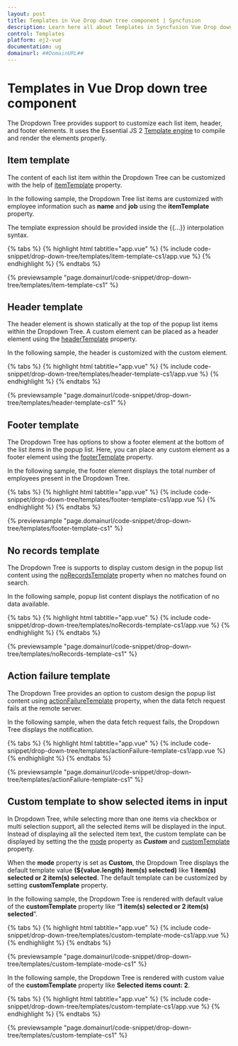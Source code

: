 ```yaml
---
layout: post
title: Templates in Vue Drop down tree component | Syncfusion
description: Learn here all about Templates in Syncfusion Vue Drop down tree component of Syncfusion Essential JS 2 and more.
control: Templates 
platform: ej2-vue
documentation: ug
domainurl: ##DomainURL##
---
```


# Templates in Vue Drop down tree component

The Dropdown Tree provides support to customize each list item, header, and footer elements. It uses the Essential JS 2 [Template engine](../../common/template-engine) to compile and render the elements properly.

## Item template

The content of each list item within the Dropdown Tree can be customized with the help of [itemTemplate](https://ej2.syncfusion.com/vue/documentation/api/drop-down-tree#itemtemplate) property.

In the following sample, the Dropdown Tree list items are customized with employee information such as **name** and **job** using the **itemTemplate** property.

The template expression should be provided inside the {{...}} interpolation syntax.

{% tabs %}
{% highlight html tabtitle="app.vue" %}
{% include code-snippet/drop-down-tree/templates/item-template-cs1/app.vue %}
{% endhighlight %}
{% endtabs %}
        
{% previewsample "page.domainurl/code-snippet/drop-down-tree/templates/item-template-cs1" %}

## Header template

The header element is shown statically at the top of the popup list items within the Dropdown Tree. A custom element can be placed as a header element using the [headerTemplate](https://ej2.syncfusion.com/vue/documentation/api/drop-down-tree/#headertemplate) property.

In the following sample, the header is customized with the custom element.

{% tabs %}
{% highlight html tabtitle="app.vue" %}
{% include code-snippet/drop-down-tree/templates/header-template-cs1/app.vue %}
{% endhighlight %}
{% endtabs %}
        
{% previewsample "page.domainurl/code-snippet/drop-down-tree/templates/header-template-cs1" %}

## Footer template

The Dropdown Tree has options to show a footer element at the bottom of the list items in the popup list. Here, you can place any custom element as a footer element using the [footerTemplate](https://ej2.syncfusion.com/vue/documentation/api/drop-down-tree/#footertemplate) property.

In the following sample, the footer element displays the total number of employees present in the Dropdown Tree.

{% tabs %}
{% highlight html tabtitle="app.vue" %}
{% include code-snippet/drop-down-tree/templates/footer-template-cs1/app.vue %}
{% endhighlight %}
{% endtabs %}
        
{% previewsample "page.domainurl/code-snippet/drop-down-tree/templates/footer-template-cs1" %}

## No records template

The Dropdown Tree is supports to display custom design in the popup list content using the [noRecordsTemplate](https://ej2.syncfusion.com/vue/documentation/api/drop-down-tree/#norecordstemplate) property when no matches found on search.

In the following sample, popup list content displays the notification of no data available.

{% tabs %}
{% highlight html tabtitle="app.vue" %}
{% include code-snippet/drop-down-tree/templates/noRecords-template-cs1/app.vue %}
{% endhighlight %}
{% endtabs %}
        
{% previewsample "page.domainurl/code-snippet/drop-down-tree/templates/noRecords-template-cs1" %}

## Action failure template

The Dropdown Tree provides an option to custom design the popup list content using [actionFailureTemplate](https://ej2.syncfusion.com/vue/documentation/api/drop-down-tree/#actionfailuretemplate) property, when the data fetch request fails at the remote server.

In the following sample, when the data fetch request fails, the Dropdown Tree displays the notification.

{% tabs %}
{% highlight html tabtitle="app.vue" %}
{% include code-snippet/drop-down-tree/templates/actionFailure-template-cs1/app.vue %}
{% endhighlight %}
{% endtabs %}
        
{% previewsample "page.domainurl/code-snippet/drop-down-tree/templates/actionFailure-template-cs1" %}

## Custom template to show selected items in input

In Dropdown Tree, while selecting more than one items via checkbox or multi selection support, all the selected items will be displayed in the input. Instead of displaying all the selected item text, the custom template can be displayed by setting the the [mode](https://ej2.syncfusion.com/vue/documentation/api/drop-down-tree/#mode) property as ***Custom*** and [customTemplate](https://ej2.syncfusion.com/vue/documentation/api/drop-down-tree/#customTemplate) property.

When the **mode** property is set as **Custom**, the Dropdown Tree displays the default template value **(${value.length} item(s) selected)** like **1 item(s) selected or 2 item(s) selected**. The default template can be customized by setting **customTemplate**  property.

In the following sample, the Dropdown Tree is rendered with default value of the **customTemplate** property like “**1 item(s) selected or 2 item(s) selected**”.

{% tabs %}
{% highlight html tabtitle="app.vue" %}
{% include code-snippet/drop-down-tree/templates/custom-template-mode-cs1/app.vue %}
{% endhighlight %}
{% endtabs %}
        
{% previewsample "page.domainurl/code-snippet/drop-down-tree/templates/custom-template-mode-cs1" %}

In the following sample, the Dropdown Tree is rendered with custom value of the **customTemplate** property like **Selected items count: 2**.

{% tabs %}
{% highlight html tabtitle="app.vue" %}
{% include code-snippet/drop-down-tree/templates/custom-template-cs1/app.vue %}
{% endhighlight %}
{% endtabs %}
        
{% previewsample "page.domainurl/code-snippet/drop-down-tree/templates/custom-template-cs1" %}